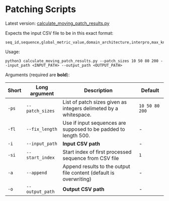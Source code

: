 # Patching Scripts

Latest version: [calculate_moving_patch_results.py](./calculate_moving_patch_results.py)

Expects the input CSV file to be in this exact format:

```
seq_id,sequence,global_metric_value,domain_architecture,interpro,max_knot_topology,seq_length,label,family,knot_start,knot_end,knot_len,core_percentage
```

Usage: 

```
python3 calculate_moving_patch_results.py --patch_sizes 10 50 80 200 --input_path <INPUT_PATH> --output_path <OUTPUT_PATH>
```

Arguments (required are **bold**): 

| Short | Long argument | Description | Default |
|-|-|-|-|
|`-ps`|`--patch_sizes`|List of patch sizes given as integers delimeted by a whitespace.|`10 50 80 200`|
|`-fl`|`--fix_length`|Use if input sequences are supposed to be padded to length 500.|-|
|`-i`|`--input_path`|**Input CSV path**|-|
|`-si`|`--start_index`|Start index of first processed sequence from CSV file|`1`|
|`-a`|`--append`|Append results to the output file content (default is overwriting)|-|
|`-o`|`--output_path`|**Output CSV path**|-|


